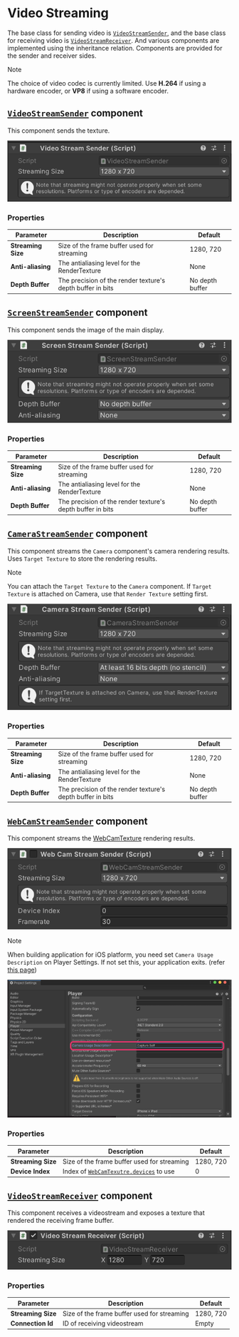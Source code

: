 # Video Streaming

The base class for sending video is [`VideoStreamSender`](../api/Unity.RenderStreaming.VideoStreamSender.html), and the base class for receiving video is [`VideoStreamReceiver`](../api/Unity.RenderStreaming.VideoStreamReceiver.html). And various components are implemented using the inheritance relation. Components are provided for the sender and receiver sides.

> [!NOTE]
> The choice of video codec is currently limited. Use **H.264** if using a hardware encoder, or **VP8** if using a software encoder.

## [`VideoStreamSender`](../api/Unity.RenderStreaming.VideoStreamSender.html) component

This component sends the texture.

![VideoStreamSender inspector](images/videostreamsender_inspector.png)

### Properties

| Parameter | Description | Default |
| --------- | ----------- | ------- |
| **Streaming Size** | Size of the frame buffer used for streaming | 1280, 720 |
| **Anti-aliasing** | The antialiasing level for the RenderTexture | None |
| **Depth Buffer** | The precision of the render texture's depth buffer in bits | No depth buffer |


## [`ScreenStreamSender`](../api/Unity.RenderStreaming.ScreenStreamSender.html) component

This component sends the image of the main display.

![ScreenStreamSender inspector](images/screenstreamsender_inspector.png)

### Properties

| Parameter | Description | Default |
| --------- | ----------- | ------- |
| **Streaming Size** | Size of the frame buffer used for streaming | 1280, 720 |
| **Anti-aliasing** | The antialiasing level for the RenderTexture | None |
| **Depth Buffer** | The precision of the render texture's depth buffer in bits | No depth buffer |

## [`CameraStreamSender`](../api/Unity.RenderStreaming.CameraStreamSender.html) component

This component streams the `Camera` component's camera rendering results.  Uses `Target Texture` to store the rendering results.

> [!NOTE]
> You can attach the `Target Texture` to the `Camera` component.
> If `Target Texture` is attached on Camera, use that `Render Texture` setting first.

![CameraStreamSender inspector](images/camerastreamsender_inspector.png)

### Properties

| Parameter | Description | Default |
| --------- | ----------- | ------- |
| **Streaming Size** | Size of the frame buffer used for streaming | 1280, 720 |
| **Anti-aliasing** | The antialiasing level for the RenderTexture | None |
| **Depth Buffer** | The precision of the render texture's depth buffer in bits | No depth buffer |

## [`WebCamStreamSender`](../api/Unity.RenderStreaming.WebCamStreamSender.html) component

This component streams the [WebCamTexture](https://docs.unity3d.com/ScriptReference/WebCamTexture.html) rendering results.

![WebCamStreamSender inspector](images/webcamstreamsender_inspector.png)

> [!NOTE]
> When building application for iOS platform, you need set `Camera Usage Description` on Player Settings.
> If not set this, your application exits. (refer [this page](https://developer.apple.com/library/archive/documentation/General/Reference/InfoPlistKeyReference/Articles/CocoaKeys.html#//apple_ref/doc/uid/TP40009251-SW24))

![Set Camera Usage Description](images/sample_bidirectional_camerausagedescription.png)

### Properties

| Parameter | Description | Default |
| --------- | ----------- | ------- |
| **Streaming Size** | Size of the frame buffer used for streaming | 1280, 720 |
| **Device Index** | Index of [`WebCamTexutre.devices`](https://docs.unity3d.com/ScriptReference/WebCamTexture-devices.html) to use | 0 |


## [`VideoStreamReceiver`](../api/Unity.RenderStreaming.VideoStreamReceiver.html) component

This component receives a videostream and exposes a texture that rendered the receiving frame buffer. 

![VideoStreamReceiver inspector](images/videostreamreceiver_inspector.png)

### Properties

| Parameter | Description | Default |
| --------- | ----------- | ------- |
| **Streaming Size** | Size of the frame buffer used for streaming | 1280, 720 |
| **Connection Id** | ID of receiving videostream | Empty |
